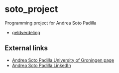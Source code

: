# soto_project

Programming project for Andrea Soto Padilla

 * [geldverdeling](geldverdeling.md)

## External links

 * [Andrea Soto Padilla University of Groningen page](http://www.rug.nl/staff/a.soto.padilla)
 * [Andrea Soto Padilla LinkedIn](https://www.linkedin.com/in/andreasotopadilla)